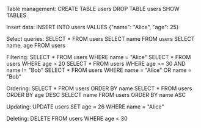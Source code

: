 Table management:
    CREATE TABLE users
    DROP TABLE users
    SHOW TABLES

Insert data:
    INSERT INTO users VALUES {"name": "Alice", "age": 25}

Select queries:
    SELECT * FROM users
    SELECT name FROM users
    SELECT name, age FROM users

Filtering:
    SELECT * FROM users WHERE name = "Alice"
    SELECT * FROM users WHERE age > 20
    SELECT * FROM users WHERE age >= 30 AND name != "Bob"
    SELECT * FROM users WHERE name = "Alice" OR name = "Bob"

Ordering:
    SELECT * FROM users ORDER BY name
    SELECT * FROM users ORDER BY age DESC
    SELECT name FROM users ORDER BY name ASC

Updating:
    UPDATE users SET age = 26 WHERE name = "Alice"

Deleting:
    DELETE FROM users WHERE age < 30